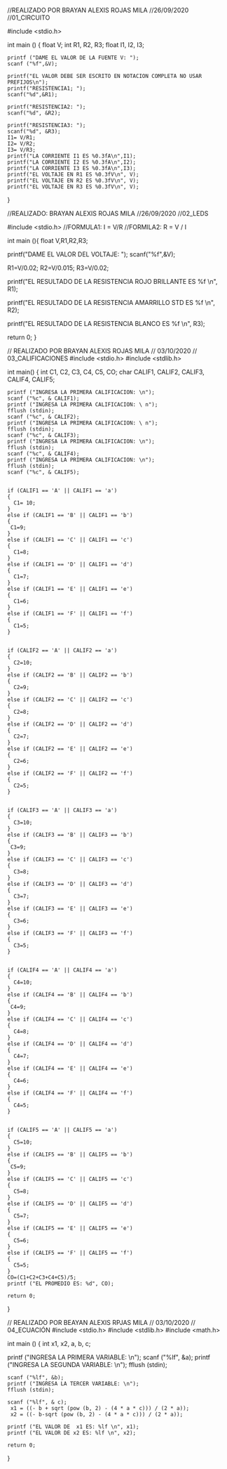 //REALIZADO POR BRAYAN ALEXIS ROJAS MILA
//26/09/2020
//01_CIRCUITO

#include <stdio.h>

int main ()
{
    float V;
    int R1, R2, R3;
    float I1, I2, I3;

    printf ("DAME EL VALOR DE LA FUENTE V: ");
    scanf ("%f",&V);

    printf("EL VALOR DEBE SER ESCRITO EN NOTACION COMPLETA NO USAR PREFIJOS\n");
    printf("RESISTENCIA1; ");
    scanf("%d",&R1);

    printf("RESISTENCIA2: ");
    scanf("%d", &R2);

    printf("RESISTENCIA3: ");
    scanf("%d", &R3);
    I1= V/R1;
    I2= V/R2;
    I3= V/R3;
    printf("LA CORRIENTE I1 ES %0.3fA\n",I1);
    printf("LA CORRIENTE I2 ES %0.3fA\n",I2);
    printf("LA CORRIENTE I3 ES %0.3fA\n",I3);
    printf("EL VOLTAJE EN R1 ES %0.3fV\n", V);
    printf("EL VOLTAJE EN R2 ES %0.3fV\n", V);
    printf("EL VOLTAJE EN R3 ES %0.3fV\n", V);
}




//REALIZADO: BRAYAN ALEXIS ROJAS MILA 
//26/09/2020 
//02_LEDS 

#include <stdio.h>
//FORMULA1: I = V/R //FORMILA2: R = V / I

int main (){ 
float V,R1,R2,R3;


printf("DAME EL VALOR DEL VOLTAJE: ");
scanf("%f",&V);

R1=V/0.02;
R2=V/0.015;
R3=V/0.02;

printf("EL RESULTADO DE LA RESISTENCIA ROJO BRILLANTE ES %f \n", R1);

printf("EL RESULTADO DE LA RESISTENCIA AMARRILLO STD ES %f \n", R2);

printf("EL RESULTADO DE LA RESISTENCIA BLANCO ES %f \n", R3);

return 0;
}




// REALIZADO POR BRAYAN ALEXIS ROJAS MILA
// 03/10/2020
// 03_CALIFICACIONES
#include <stdio.h>
#include <stdlib.h>

int main()
{
    int C1, C2, C3, C4, C5, CO;
    char CALIF1, CALIF2, CALIF3, CALIF4, CALIF5;

    printf ("INGRESA LA PRIMERA CALIFICACION: \n");
    scanf ("%c", & CALIF1);
    printf ("INGRESA LA PRIMERA CALIFICACION: \ n");
    fflush (stdin);
    scanf ("%c", & CALIF2);
    printf ("INGRESA LA PRIMERA CALIFICACION: \ n");
    fflush (stdin);
    scanf ("%c", & CALIF3);
    printf ("INGRESA LA PRIMERA CALIFICACION: \n");
    fflush (stdin);
    scanf ("%c", & CALIF4);
    printf ("INGRESA LA PRIMERA CALIFICACION: \n");
    fflush (stdin);
    scanf ("%c", & CALIF5);


    if (CALIF1 == 'A' || CALIF1 == 'a')
    {
      C1= 10;
    }
    else if (CALIF1 == 'B' || CALIF1 == 'b')
    {
     C1=9;
    }
    else if (CALIF1 == 'C' || CALIF1 == 'c')
    {
      C1=8;
    }
    else if (CALIF1 == 'D' || CALIF1 == 'd')
    {
      C1=7;
    }
    else if (CALIF1 == 'E' || CALIF1 == 'e')
    {
      C1=6;
    }
    else if (CALIF1 == 'F' || CALIF1 == 'f')
    {
      C1=5;
    }


    if (CALIF2 == 'A' || CALIF2 == 'a')
    {
      C2=10;
    }
    else if (CALIF2 == 'B' || CALIF2 == 'b')
    {
      C2=9;
    }
    else if (CALIF2 == 'C' || CALIF2 == 'c')
    {
      C2=8;
    }
    else if (CALIF2 == 'D' || CALIF2 == 'd')
    {
      C2=7;
    }
    else if (CALIF2 == 'E' || CALIF2 == 'e')
    {
      C2=6;
    }
    else if (CALIF2 == 'F' || CALIF2 == 'f')
    {
      C2=5;
    }


    if (CALIF3 == 'A' || CALIF3 == 'a')
    {
      C3=10;
    }
    else if (CALIF3 == 'B' || CALIF3 == 'b')
    {
     C3=9;
    }
    else if (CALIF3 == 'C' || CALIF3 == 'c')
    {
      C3=8;
    }
    else if (CALIF3 == 'D' || CALIF3 == 'd')
    {
      C3=7;
    }
    else if (CALIF3 == 'E' || CALIF3 == 'e')
    {
      C3=6;
    }
    else if (CALIF3 == 'F' || CALIF3 == 'f')
    {
      C3=5;
    }


    if (CALIF4 == 'A' || CALIF4 == 'a')
    {
      C4=10;
    }
    else if (CALIF4 == 'B' || CALIF4 == 'b')
    {
     C4=9;
    }
    else if (CALIF4 == 'C' || CALIF4 == 'c')
    {
      C4=8;
    }
    else if (CALIF4 == 'D' || CALIF4 == 'd')
    {
      C4=7;
    }
    else if (CALIF4 == 'E' || CALIF4 == 'e')
    {
      C4=6;
    }
    else if (CALIF4 == 'F' || CALIF4 == 'f')
    {
      C4=5;
    }


    if (CALIF5 == 'A' || CALIF5 == 'a')
    {
      C5=10;
    }
    else if (CALIF5 == 'B' || CALIF5 == 'b')
    {
     C5=9;
    }
    else if (CALIF5 == 'C' || CALIF5 == 'c')
    {
      C5=8;
    }
    else if (CALIF5 == 'D' || CALIF5 == 'd')
    {
      C5=7;
    }
    else if (CALIF5 == 'E' || CALIF5 == 'e')
    {
      C5=6;
    }
    else if (CALIF5 == 'F' || CALIF5 == 'f')
    {
      C5=5;
    }
    CO=(C1+C2+C3+C4+C5)/5;
    printf ("EL PROMEDIO ES: %d", CO);

    return 0;
 }




// REALIZADO POR BEAYAN ALEXIS RPJAS MILA
// 03/10/2020
// 04_ECUACIÓN
#include <stdio.h>
#include <stdlib.h>
#include <math.h>

int main ()
{
    int x1, x2, a, b, c;
    
   printf ("INGRESA LA PRIMERA VARIABLE: \n");
    scanf ("%lf", &a);
    printf ("INGRESA LA SEGUNDA VARIABLE: \n");
    fflush (stdin);

    scanf ("%lf", &b);
    printf ("INGRESA LA TERCER VARIABLE: \n");
    fflush (stdin);
    
    scanf ("%lf", & c);
     x1 = ((- b + sqrt (pow (b, 2) - (4 * a * c))) / (2 * a));
     x2 = ((- b-sqrt (pow (b, 2) - (4 * a * c))) / (2 * a));

    printf ("EL VALOR DE  x1 ES: %lf \n", x1);
    printf ("EL VALOR DE x2 ES: %lf \n", x2);
    
    return 0;
}
